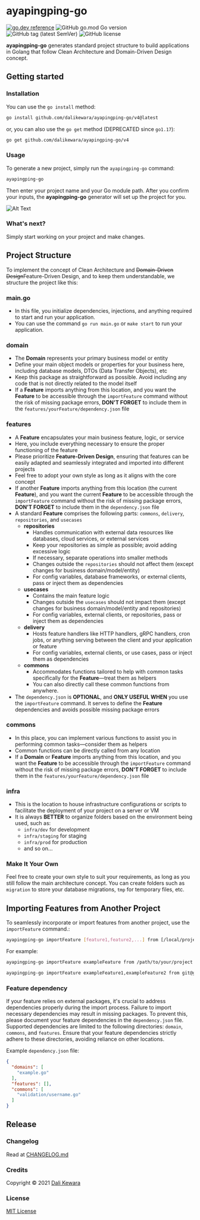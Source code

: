 # ayapingping-go

[![go.dev reference](https://img.shields.io/badge/go.dev-reference-007d9c?logo=go&logoColor=white&style=flat-square)](https://pkg.go.dev/github.com/dalikewara/ayapingping-go/v4)
![GitHub go.mod Go version](https://img.shields.io/github/go-mod/go-version/dalikewara/ayapingping-go)
![GitHub tag (latest SemVer)](https://img.shields.io/github/v/tag/dalikewara/ayapingping-go)
![GitHub license](https://img.shields.io/github/license/dalikewara/ayapingping-go)

**ayapingping-go** generates standard project structure to build applications in Golang that follow Clean
Architecture and Domain-Driven Design concept.

## Getting started

### Installation

You can use the `go install` method:

```bash
go install github.com/dalikewara/ayapingping-go/v4@latest
```

or, you can also use the `go get` method (DEPRECATED since `go1.17`):

```bash
go get github.com/dalikewara/ayapingping-go/v4
```

### Usage

To generate a new project, simply run the `ayapingping-go` command:

```bash
ayapingping-go
```

Then enter your project name and your Go module path. After you confirm your inputs, the **ayapingping-go** generator will set up the project for you.

![Alt Text](https://lh3.googleusercontent.com/drive-viewer/AKGpiharizTaGtHugGwBXq8UockY3AOCvmkgnbR-jx2Lawes2Ehx7LgTozCewvzwoDZYQTMfN-9idtoHCkLKQTiFI-H9Ly9M2A=w1920-h968)

### What's next?

Simply start working on your project and make changes.

## Project Structure

To implement the concept of Clean Architecture and ~~Domain-Driven Design~~Feature-Driven Design, and to keep them understandable, we structure the project like this:

### main.go

- In this file, you initialize dependencies, injections, and anything required to start and run your application.
- You can use the command `go run main.go` or `make start` to run your application.

### domain

- The **Domain** represents your primary business model or entity
- Define your main object models or properties for your business here, including database models, DTOs (Data Transfer Objects), etc
- Keep this package as straightforward as possible. Avoid including any code that is not directly related to the model itself
- If a **Feature** imports anything from this location, and you want the **Feature** to be accessible through the `importFeature` command
without the risk of missing package errors, **DON'T FORGET** to include them in the `features/yourFeature/dependency.json` file

### features

- A **Feature** encapsulates your main business feature, logic, or service
- Here, you include everything necessary to ensure the proper functioning of the feature
- Please prioritize **Feature-Driven Design**, ensuring that features can be easily adapted and seamlessly integrated and imported into different projects
- Feel free to adopt your own style as long as it aligns with the core concept
- If another **Feature** imports anything from this location (the current **Feature**), and you want the current **Feature** to be
  accessible through the `importFeature` command without the risk of missing package errors, **DON'T FORGET** to include them in the `dependency.json` file
- A standard **Feature** comprises the following parts: `commons`, `delivery`, `repositories`, and `usecases`
  - **repositories**
    - Handles communication with external data resources like databases, cloud services, or external services
    - Keep your repositories as simple as possible; avoid adding excessive logic
    - If necessary, separate operations into smaller methods
    - Changes outside the `repositories` should not affect them (except changes for business domain/model/entity)
    - For config variables, database frameworks, or external clients, pass or inject them as dependencies
  - **usecases**
    - Contains the main feature logic
    - Changes outside the `usecases` should not impact them (except changes for business domain/model/entity and repositories)
    - For config variables, external clients, or repositories, pass or inject them as dependencies
  - **delivery**
    - Hosts feature handlers like HTTP handlers, gRPC handlers, cron jobs, or anything serving between the client and your application or feature
    - For config variables, external clients, or use cases, pass or inject them as dependencies
  - **commons**
    - Accommodates functions tailored to help with common tasks specifically for the **Feature**—treat them as helpers
    - You can also directly call these common functions from anywhere.
- The `dependency.json` is **OPTIONAL**, and **ONLY USEFUL WHEN** you use the `importFeature` command. It serves to define
the **Feature** dependencies and avoids possible missing package errors

### commons

- In this place, you can implement various functions to assist you in performing common tasks—consider them as helpers
- Common functions can be directly called from any location
- If a **Domain** or **Feature** imports anything from this location, and you want the **Feature** to be accessible through
the `importFeature` command without the risk of missing package errors, **DON'T FORGET** to include them in the `features/yourFeature/dependency.json` file

### infra

- This is the location to house infrastructure configurations or scripts to facilitate the deployment of your project on a server or VM
- It is always **BETTER** to organize folders based on the environment being used, such as:
  - `infra/dev` for development
  - `infra/staging` for staging
  - `infra/prod` for production
  - and so on...

### Make It Your Own

Feel free to create your own style to suit your requirements, as long as you still follow the main architecture concept. 
You can create folders such as `migration` to store your database migrations, `tmp` for temporary files, etc.

## Importing Features from Another Project

To seamlessly incorporate or import features from another project, use the `importFeature` command.:

```bash
ayapingping-go importFeature [feature1,feature2,...] from [/local/project or https://example.com/user/project.git or git@example.com:user/project.git]
```

For example:

```bash
ayapingping-go importFeature exampleFeature from /path/to/your/project
```

```bash
ayapingping-go importFeature exampleFeature1,exampleFeature2 from git@github.com:username/project.git
```

### Feature dependency

If your feature relies on external packages, it's crucial to address dependencies properly during the import process. 
Failure to import necessary dependencies may result in missing packages. To prevent this, please document your feature 
dependencies in the `dependency.json` file. Supported dependencies are limited to the following directories: `domain`, `commons`, and `features`. 
Ensure that your feature dependencies strictly adhere to these directories, avoiding reliance on other locations.

Example `dependency.json` file:

```json
{
  "domains": [
    "example.go"
  ],
  "features": [],
  "commons": [
    "validation/username.go"
  ]
}
```

## Release

### Changelog

Read at [CHANGELOG.md](https://github.com/dalikewara/ayapingping-go/blob/master/CHANGELOG.md)

### Credits

Copyright &copy; 2021 [Dali Kewara](https://www.dalikewara.com)

### License

[MIT License](https://github.com/dalikewara/ayapingping-go/blob/master/LICENSE)
